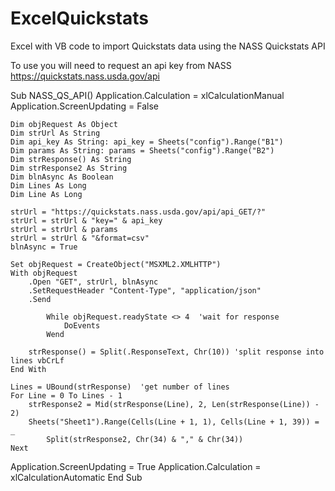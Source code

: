 # ExcelQuickstats
Excel with VB code to import Quickstats data using the NASS Quickstats API

To use you will need to request an api key from NASS https://quickstats.nass.usda.gov/api

Sub NASS_QS_API()
Application.Calculation = xlCalculationManual
Application.ScreenUpdating = False

    Dim objRequest As Object
    Dim strUrl As String
    Dim api_key As String: api_key = Sheets("config").Range("B1")
    Dim params As String: params = Sheets("config").Range("B2")
    Dim strResponse() As String
    Dim strResponse2 As String
    Dim blnAsync As Boolean
    Dim Lines As Long
    Dim Line As Long
    
    strUrl = "https://quickstats.nass.usda.gov/api/api_GET/?"
    strUrl = strUrl & "key=" & api_key
    strUrl = strUrl & params
    strUrl = strUrl & "&format=csv"
    blnAsync = True

    Set objRequest = CreateObject("MSXML2.XMLHTTP")
    With objRequest
        .Open "GET", strUrl, blnAsync
        .SetRequestHeader "Content-Type", "application/json"
        .Send
        
            While objRequest.readyState <> 4  'wait for response
                DoEvents
            Wend
        
        strResponse() = Split(.ResponseText, Chr(10)) 'split response into lines vbCrLf
    End With
   
    Lines = UBound(strResponse)  'get number of lines
    For Line = 0 To Lines - 1
        strResponse2 = Mid(strResponse(Line), 2, Len(strResponse(Line)) - 2)
        Sheets("Sheet1").Range(Cells(Line + 1, 1), Cells(Line + 1, 39)) = _
            Split(strResponse2, Chr(34) & "," & Chr(34))
    Next
   
Application.ScreenUpdating = True
Application.Calculation = xlCalculationAutomatic
End Sub

